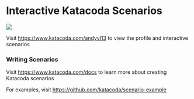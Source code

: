 # Interactive Katacoda Scenarios

[![](http://shields.katacoda.com/katacoda/andyvl13/count.svg)](https://www.katacoda.com/andyvl13 "Get your profile on Katacoda.com")

Visit https://www.katacoda.com/andyvl13 to view the profile and interactive scenarios

### Writing Scenarios
Visit https://www.katacoda.com/docs to learn more about creating Katacoda scenarios

For examples, visit https://github.com/katacoda/scenario-example
